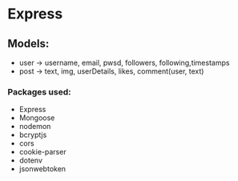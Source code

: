 # Express

## Models:

- user -> username, email, pwsd, followers, following,timestamps
- post -> text, img, userDetails, likes, comment(user, text)

### Packages used:

- Express
- Mongoose
- nodemon
- bcryptjs
- cors
- cookie-parser
- dotenv
- jsonwebtoken
